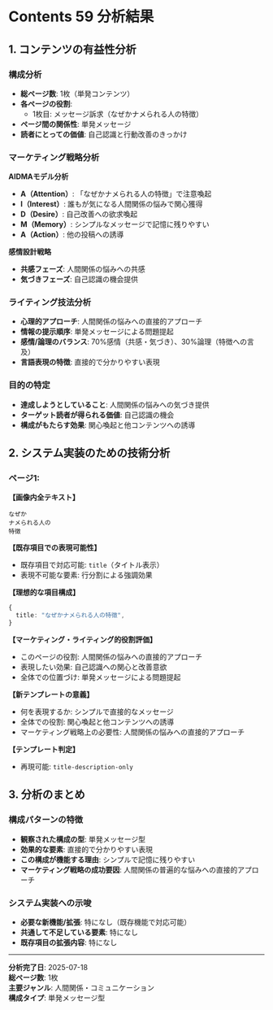 # Contents 59 分析結果

## 1. コンテンツの有益性分析

### 構成分析
- **総ページ数**: 1枚（単発コンテンツ）
- **各ページの役割**: 
  - 1枚目: メッセージ訴求（なぜかナメられる人の特徴）
- **ページ間の関係性**: 単発メッセージ
- **読者にとっての価値**: 自己認識と行動改善のきっかけ

### マーケティング戦略分析
**AIDMAモデル分析**
- **A（Attention）**: 「なぜかナメられる人の特徴」で注意喚起
- **I（Interest）**: 誰もが気になる人間関係の悩みで関心獲得
- **D（Desire）**: 自己改善への欲求喚起
- **M（Memory）**: シンプルなメッセージで記憶に残りやすい
- **A（Action）**: 他の投稿への誘導

**感情設計戦略**
- **共感フェーズ**: 人間関係の悩みへの共感
- **気づきフェーズ**: 自己認識の機会提供

### ライティング技法分析
- **心理的アプローチ**: 人間関係の悩みへの直接的アプローチ
- **情報の提示順序**: 単発メッセージによる問題提起
- **感情/論理のバランス**: 70%感情（共感・気づき）、30%論理（特徴への言及）
- **言語表現の特徴**: 直接的で分かりやすい表現

### 目的の特定
- **達成しようとしていること**: 人間関係の悩みへの気づき提供
- **ターゲット読者が得られる価値**: 自己認識の機会
- **構成がもたらす効果**: 関心喚起と他コンテンツへの誘導

## 2. システム実装のための技術分析

### ページ1:
**【画像内全テキスト】**
```
なぜか
ナメられる人の
特徴
```

**【既存項目での表現可能性】**
- 既存項目で対応可能: `title`（タイトル表示）
- 表現不可能な要素: 行分割による強調効果

**【理想的な項目構成】**
```typescript
{
  title: "なぜかナメられる人の特徴",
}
```

**【マーケティング・ライティング的役割評価】**
- このページの役割: 人間関係の悩みへの直接的アプローチ
- 表現したい効果: 自己認識への関心と改善意欲
- 全体での位置づけ: 単発メッセージによる問題提起

**【新テンプレートの意義】**
- 何を表現するか: シンプルで直接的なメッセージ
- 全体での役割: 関心喚起と他コンテンツへの誘導
- マーケティング戦略上の必要性: 人間関係の悩みへの直接的アプローチ

**【テンプレート判定】**
- 再現可能: `title-description-only`

## 3. 分析のまとめ

### 構成パターンの特徴
- **観察された構成の型**: 単発メッセージ型
- **効果的な要素**: 直接的で分かりやすい表現
- **この構成が機能する理由**: シンプルで記憶に残りやすい
- **マーケティング戦略の成功要因**: 人間関係の普遍的な悩みへの直接的アプローチ

### システム実装への示唆
- **必要な新機能/拡張**: 特になし（既存機能で対応可能）
- **共通して不足している要素**: 特になし
- **既存項目の拡張内容**: 特になし

---

**分析完了日**: 2025-07-18  
**総ページ数**: 1枚  
**主要ジャンル**: 人間関係・コミュニケーション  
**構成タイプ**: 単発メッセージ型
